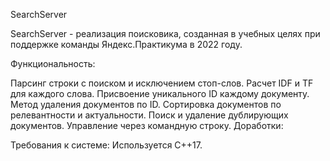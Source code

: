 SearchServer

SearchServer - реализация поисковика, созданная в учебных целях при поддержке команды Яндекс.Практикума в 2022 году.

Функциональность:

Парсинг строки с поиском и исключением стоп-слов.
Расчет IDF и TF для каждого слова.
Присвоение уникального ID каждому документу.
Метод удаления документов по ID.
Сортировка документов по релевантности и актуальности.
Поиск и удаление дублирующих документов.
Управление через командную строку.
Доработки:


Требования к системе:
Используется C++17.
